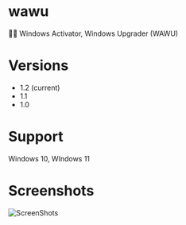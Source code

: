 # wawu
👨‍💻 Windows Activator, Windows Upgrader (WAWU)
# Versions
- 1.2 (current)
- 1.1 
- 1.0
# Support
Windows 10, WIndows 11
# Screenshots
![ScreenShots](https://i.imgur.com/YFmfnLX.pngg "wawu")
